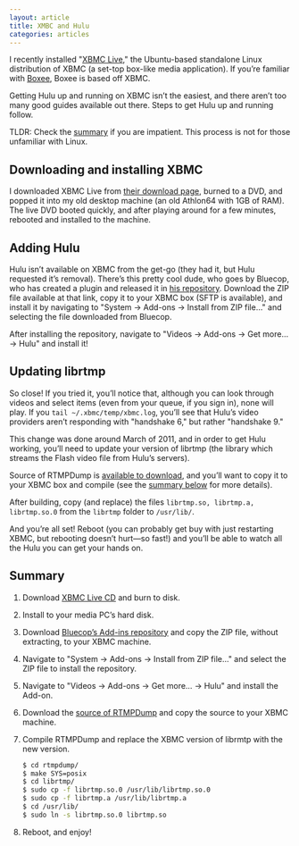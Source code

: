 ```yaml
---
layout: article
title: XMBC and Hulu
categories: articles
---
```


I recently installed "[XBMC Live](http://xbmc.org/)," the Ubuntu-based standalone Linux distribution of XBMC (a set-top box-like media application). If you’re familiar with [Boxee](http://boxee.tv), Boxee is based off XBMC.

Getting Hulu up and running on XBMC isn’t the easiest, and there aren’t too many good guides available out there. Steps to get Hulu up and running follow.

TLDR: Check the [summary](#summary) if you are impatient. This process is not for those unfamiliar with Linux.

## Downloading and installing XBMC

I downloaded XBMC Live from [their download page](http://xbmc.org/download/), burned to a DVD, and popped it into my old desktop machine (an old Athlon64 with 1GB of RAM). The live DVD booted quickly, and after playing around for a few minutes, rebooted and installed to the machine.

## Adding Hulu

Hulu isn’t available on XBMC from the get-go (they had it, but Hulu requested it’s removal). There’s this pretty cool dude, who goes by Bluecop, who has created a plugin and released it in [his repository](http://code.google.com/p/bluecop-xbmc-repo/downloads/list). Download the ZIP file available at that link, copy it to your XBMC box (SFTP is available), and install it by navigating to "System → Add-ons → Install from ZIP file…" and selecting the file downloaded from Bluecop.

After installing the repository, navigate to "Videos → Add-ons → Get more… → Hulu" and install it!

## Updating librtmp

So close! If you tried it, you’ll notice that, although you can look through videos and select items (even from your queue, if you sign in), none will play. If you `tail ~/.xbmc/temp/xbmc.log`, you’ll see that Hulu’s video providers aren’t responding with "handshake 6," but rather "handshake 9."

This change was done around March of 2011, and in order to get Hulu working, you’ll need to update your version of librtmp (the library which streams the Flash video file from Hulu’s servers).

Source of RTMPDump is [available to download](http://rtmpdump.mplayerhq.hu/), and you’ll want to copy it to your XBMC box and compile (see the [summary below](#summary) for more details).

After building, copy (and replace) the files `librtmp.so, librtmp.a, librtmp.so.0` from the `librtmp` folder to `/usr/lib/`.

And you’re all set! Reboot (you can probably get buy with just restarting XBMC, but rebooting doesn’t hurt—so fast!) and you’ll be able to watch all the Hulu you can get your hands on.

## <span id="summary">Summary</span>

1. Download [XBMC Live CD](http://xbmc.org/download) and burn to disk.
2. Install to your media PC’s hard disk.
3. Download [Bluecop’s Add-ins repository](http://code.google.com/p/bluecop-xbmc-repo/downloads/list) and copy the ZIP file, without extracting, to your XBMC machine.
4. Navigate to "System → Add-ons → Install from ZIP file…" and select the ZIP file to install the repository.
5. Navigate to "Videos → Add-ons → Get more… → Hulu" and install the Add-on.
6. Download the [source of RTMPDump](http://rtmpdump.mplayerhq.hu/) and copy the source to your XBMC machine.
7. Compile RTMPDump and replace the XBMC version of librmtp with the new version.

    ```bash
    $ cd rtmpdump/
    $ make SYS=posix
    $ cd librtmp/
    $ sudo cp -f librtmp.so.0 /usr/lib/librtmp.so.0
    $ sudo cp -f librtmp.a /usr/lib/librtmp.a
    $ cd /usr/lib/
    $ sudo ln -s librtmp.so.0 librtmp.so
    ```

8. Reboot, and enjoy!
